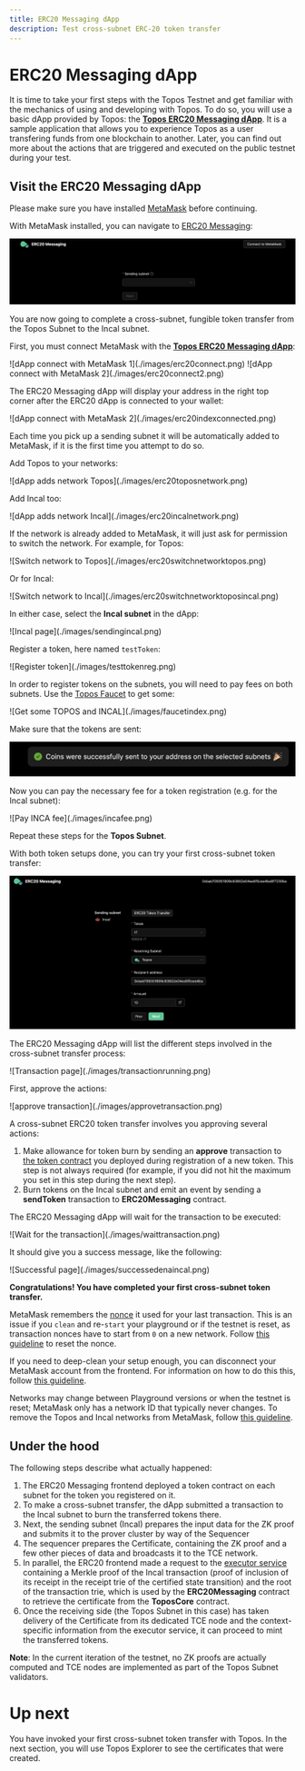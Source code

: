 ```yaml
---
title: ERC20 Messaging dApp
description: Test cross-subnet ERC-20 token transfer
---
```


# ERC20 Messaging dApp

It is time to take your first steps with the Topos Testnet and get familiar with the mechanics of using and developing with Topos. To do so, you will use a basic dApp provided by Topos: the **[Topos ERC20 Messaging dApp](https://dapp-frontend-erc20.testnet-1.topos.technology/)**. It is a sample application that allows you to experience Topos as a user transfering funds from one blockchain to another. Later, you can find out more about the actions that are triggered and executed on the public testnet during your test.

## Visit the ERC20 Messaging dApp

<HighlightBox type="info" title="Note">

Please make sure you have installed [MetaMask](https://metamask.io/download/) before continuing.

</HighlightBox>

With MetaMask installed, you can navigate to [ERC20 Messaging](https://dapp-frontend-erc20.testnet-1.topos.technology/):

![dApp first page](./images/erc20index.png)

You are now going to complete a cross-subnet, fungible token transfer from the Topos Subnet to the Incal subnet.

<Steps>
<StepItem>

First, you must connect MetaMask with the **[Topos ERC20 Messaging dApp](https://dapp-frontend-erc20.testnet-1.topos.technology/)**:

<ZoomImage small>
![dApp connect with MetaMask 1](./images/erc20connect.png)
</ZoomImage>

<ZoomImage small>
![dApp connect with MetaMask 2](./images/erc20connect2.png)
</ZoomImage>

The ERC20 Messaging dApp will display your address in the right top corner after the ERC20 dApp is connected to your wallet:

<ZoomImage small>
![dApp connect with MetaMask 2](./images/erc20indexconnected.png)
</ZoomImage>

Each time you pick up a sending subnet it will be automatically added to MetaMask, if it is the first time you attempt to do so.

Add Topos to your networks:

<ZoomImage small>
![dApp adds network Topos](./images/erc20toposnetwork.png)
</ZoomImage>

Add Incal too:

<ZoomImage small>
![dApp adds network Incal](./images/erc20incalnetwork.png)
</ZoomImage>

If the network is already added to MetaMask, it will just ask for permission to switch the network. For example, for Topos:

<ZoomImage small>
![Switch network to Topos](./images/erc20switchnetworktopos.png)
</ZoomImage>

Or for Incal:

<ZoomImage small>
![Switch network to Incal](./images/erc20switchnetworktoposincal.png)
</ZoomImage>

</StepItem>
<StepItem>

In either case, select the **Incal subnet** in the dApp:

<ZoomImage small>
![Incal page](./images/sendingincal.png)
</ZoomImage>

</StepItem>
<StepItem>

Register a token, here named `testToken`:

<ZoomImage small>
![Register token](./images/testtokenreg.png)
</ZoomImage>

<HighlightBox type="warning" title="Faucet">

In order to register tokens on the subnets, you will need to pay fees on both subnets. Use the [Topos Faucet](https://faucet.testnet-1.topos.technology) to get some:

<ZoomImage small>
![Get some TOPOS and INCAL](./images/faucetindex.png)
</ZoomImage>

Make sure that the tokens are sent:

![Tokens sent](./images/faucetsuc.png)

Now you can pay the necessary fee for a token registration (e.g. for the Incal subnet):

<ZoomImage small>
![Pay INCA fee](./images/incafee.png)
</ZoomImage>

</HighlightBox>

</StepItem>
<StepItem>

Repeat these steps for the **Topos Subnet**.

</StepItem>

<StepItem>

With both token setups done, you can try your first cross-subnet token transfer:

![Incal page](./images/incaltopos.png)

</StepItem>
<StepItem>

The ERC20 Messaging dApp will list the different steps involved in the cross-subnet transfer process:

<ZoomImage small>
![Transaction page](./images/transactionrunning.png)
</ZoomImage>

First, approve the actions:

<ZoomImage small>
![approve transaction](./images/approvetransaction.png)
</ZoomImage>

<HighlightBox type="info" title="Note">

A cross-subnet ERC20 token transfer involves you approving several actions:
1. Make allowance for token burn by sending an **approve** transaction to [the token contract](https://github.com/topos-protocol/topos-smart-contracts/blob/main/contracts/topos-core/BurnableMintableCappedERC20.sol) you deployed during registration of a new token. This step is not always required (for example, if you did not hit the maximum you set in this step during the next step).
2. Burn tokens on the Incal subnet and emit an event by sending a **sendToken** transaction to **ERC20Messaging** contract.

</HighlightBox>

The ERC20 Messaging dApp will wait for the transaction to be executed:

<ZoomImage small>
![Wait for the transaction](./images/waittransaction.png)
</ZoomImage>

It should give you a success message, like the following:

<ZoomImage small>
![Successful page](./images/successedenaincal.png)
</ZoomImage>

</StepItem>
</Steps>

**Congratulations! You have completed your first cross-subnet token transfer.**

<HighlightBox type="alert" title="Troubleshooting">

<Accordion title="Troubleshooting">
<AccordionItem title="Clear MetaMask's activity data">

MetaMask remembers the [nonce](https://ethereum.org/en/developers/docs/transactions/) it used for your last transaction. This is an issue if you `clean` and re-`start` your playground or if the testnet is reset, as transaction nonces have to start from `0` on a new network. Follow [this guideline](https://support.metamask.io/hc/en-us/articles/360015488891-How-to-clear-your-account-activity-reset-account) to reset the nonce.

</AccordionItem>
<AccordionItem title="Disconnect your MetaMask account">

If you need to deep-clean your setup enough, you can disconnect your MetaMask account from the frontend. For information on how to do this this, follow [this guideline](https://support.metamask.io/hc/en-us/articles/360059535551-Disconnect-wallet-from-a-dapp).

</AccordionItem>
<AccordionItem title="Delete the networks from MetaMask">

Networks may change between Playground versions or when the testnet is reset; MetaMask only has a network ID that typically never changes. To remove the Topos and Incal networks from MetaMask, follow [this guideline](https://support.metamask.io/hc/en-us/articles/4502810252059-How-to-remove-networks).

</AccordionItem>
</Accordion>

</HighlightBox>

## Under the hood

The following steps describe what actually happened:

1. The ERC20 Messaging frontend deployed a token contract on each subnet for the token you registered on it.
1. To make a cross-subnet transfer, the dApp submitted a transaction to the Incal subnet to burn the transferred tokens there.
1. Next, the sending subnet (Incal) prepares the input data for the ZK proof and submits it to the prover cluster by way of the Sequencer
1. The sequencer prepares the Certificate, containing the ZK proof and a few other pieces of data and broadcasts it to the TCE network.
1. In parallel, the ERC20 frontend made a request to the [executor service](https://github.com/topos-protocol/executor-service) containing a Merkle proof of the Incal transaction (proof of inclusion of its receipt in the receipt trie of the certified state transition) and the root of the transaction trie, which is used by the **ERC20Messaging** contract to retrieve the certificate from the **ToposCore** contract.
1. Once the receiving side (the Topos Subnet in this case) has taken delivery of the Certificate from its dedicated TCE node and the context-specific information from the executor service, it can proceed to mint the transferred tokens.

**Note**: In the current iteration of the testnet, no ZK proofs are actually computed and TCE nodes are implemented as part of the Topos Subnet validators.

# Up next

You have invoked your first cross-subnet token transfer with Topos. In the next section, you will use Topos Explorer to see the certificates that were created.
